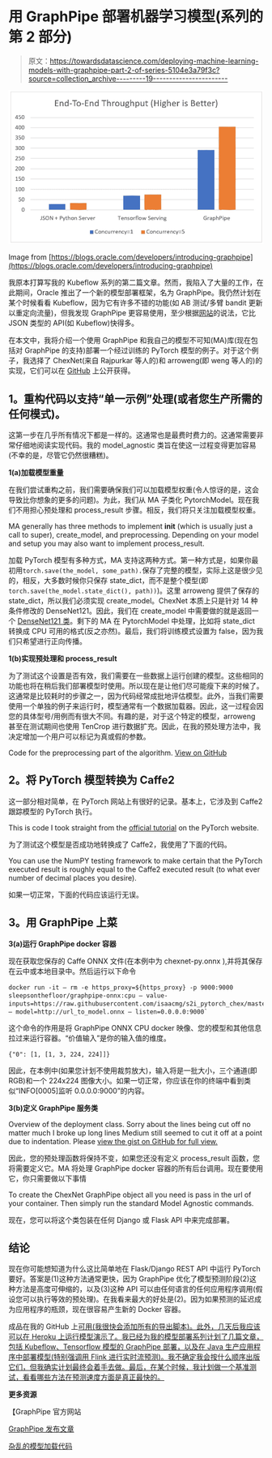 # 用 GraphPipe 部署机器学习模型(系列的第 2 部分)

> 原文：<https://towardsdatascience.com/deploying-machine-learning-models-with-graphpipe-part-2-of-series-5104e3a79f3c?source=collection_archive---------19----------------------->

![](img/713f66d1741ee2046a5880e47a9262af.png)

Image from [https://blogs.oracle.com/developers/introducing-graphpipe](https://blogs.oracle.com/developers/introducing-graphpipe)

我原本打算写我的 Kubeflow 系列的第二篇文章。然而，我陷入了大量的工作，在此期间，Oracle 推出了一个新的模型部署框架，名为 GraphPipe。我仍然计划在某个时候看看 Kubeflow，因为它有许多不错的功能(如 AB 测试/多臂 bandit 更新以重定向流量)，但我发现 GraphPipe 更容易使用，至少根据[网站](https://blogs.oracle.com/developers/introducing-graphpipe)的说法，它比 JSON 类型的 API(如 Kubeflow)快得多。

在本文中，我将介绍一个使用 GraphPipe 和我自己的模型不可知(MA)库(现在包括对 GraphPipe 的支持)部署一个经过训练的 PyTorch 模型的例子。对于这个例子，我选择了 ChexNet(来自 Rajpurkar 等人的)和 arroweng(即 weng 等人的)的实现，它们可以在 [GitHub](https://github.com/arnoweng/CheXNet) 上公开获得。

## **1。重构代码以支持“单一示例”处理(或者您生产所需的任何模式)。**

这第一步在几乎所有情况下都是一样的。这通常也是最费时费力的。这通常需要非常仔细地阅读实现代码。我的 model_agnostic 类旨在使这一过程变得更加容易(不幸的是，尽管它仍然很糟糕)。

**1(a)加载模型重量**

在我们尝试重构之前，我们需要确保我们可以加载模型权重(令人惊讶的是，这会导致比你想象的更多的问题)。为此，我们从 MA 子类化 PytorchModel。现在我们不用担心预处理和 process_result 步骤。相反，我们将只关注加载模型权重。

MA generally has three methods to implement __init__ (which is usually just a call to super), create_model, and preprocessing. Depending on your model and setup you may also want to implement process_result.

加载 PyTorch 模型有多种方式，MA 支持这两种方式。第一种方式是，如果你最初用`torch.save(the_model, some_path).`保存了完整的模型，实际上这是很少见的，相反，大多数时候你只保存 state_dict，而不是整个模型(即`torch.save(the_model.state_dict(), path))`)。这里 arroweng 提供了保存的 state_dict，所以我们必须实现 create_model。ChexNet 本质上只是针对 14 种条件修改的 DenseNet121。因此，我们在 create_model 中需要做的就是返回一个 [DenseNet121 类](https://github.com/isaacmg/s2i_pytorch_chex/blob/master/densenet/dense_ne.py)。剩下的 MA 在 PytorchModel 中处理，比如将 state_dict 转换成 CPU 可用的格式(反之亦然)。最后，我们将训练模式设置为 false，因为我们只希望进行正向传播。

**1(b)实现预处理和 process_result**

为了测试这个设置是否有效，我们需要在一些数据上运行创建的模型。这些相同的功能也将在稍后我们部署模型时使用。所以现在是让他们尽可能瘦下来的时候了。这通常是比较耗时的步骤之一，因为代码经常成批地评估模型。此外，当我们需要使用一个单独的例子来运行时，模型通常有一个数据加载器。因此，这一过程会因您的具体型号/用例而有很大不同。有趣的是，对于这个特定的模型，arroweng 甚至在测试期间也使用 TenCrop 进行数据扩充。因此，在我的预处理方法中，我决定增加一个用户可以标记为真或假的参数。

Code for the preprocessing part of the algorithm. [View on GitHub](https://gist.github.com/isaacmg/767f069e8d25a22dbf2d88abda288ad3/)

## **2。将 PyTorch 模型转换为 Caffe2**

这一部分相对简单，在 PyTorch 网站上有很好的记录。基本上，它涉及到 Caffe2 跟踪模型的 PyTorch 执行。

This is code I took straight from the [official tutorial](https://pytorch.org/tutorials/advanced/super_resolution_with_caffe2.html) on the PyTorch website.

为了测试这个模型是否成功地转换成了 Caffe2，我使用了下面的代码。

You can use the NumPY testing framework to make certain that the PyTorch executed result is roughly equal to the Caffe2 executed result (to what ever number of decimal places you desire).

如果一切正常，下面的代码应该运行无误。

## **3。用 GraphPipe** 上菜

**3(a)运行 GraphPipe docker 容器**

现在获取您保存的 Caffe ONNX 文件(在本例中为 chexnet-py.onnx ),并将其保存在云中或本地目录中。然后运行以下命令

```
docker run -it — rm -e https_proxy=${https_proxy} -p 9000:9000 sleepsonthefloor/graphpipe-onnx:cpu — value-inputs=https://raw.githubusercontent.com/isaacmg/s2i_pytorch_chex/master/value_inputs2.json — model=http://url_to_model.onnx — listen=0.0.0.0:9000`
```

这个命令的作用是将 GraphPipe ONNX CPU docker 映像、您的模型和其他信息拉过来运行容器。“价值输入”是你的输入值的维度。

```
{"0": [1, [1, 3, 224, 224]]}
```

因此，在本例中(如果您计划不使用裁剪放大)，输入将是一批大小，三个通道(即 RGB)和一个 224x224 图像大小。如果一切正常，你应该在你的终端中看到类似“INFO[0005]监听 0.0.0.0:9000”的内容。

**3(b)定义 GraphPipe 服务类**

Overview of the deployment class. Sorry about the lines being cut off no matter much I broke up long lines Medium still seemed to cut it off at a point due to indentation. Please [view the gist on GitHub for full view.](https://gist.github.com/isaacmg/554be1338025bc4529d2bb7cffda9d49)

因此，您的预处理函数将保持不变，如果您还没有定义 process_result 函数，您将需要定义它。MA 将处理 GraphPipe docker 容器的所有后台调用。现在要使用它，你只需要做以下事情

To create the ChexNet GraphPipe object all you need is pass in the url of your container. Then simply run the standard Model Agnostic commands.

现在，您可以将这个类包装在任何 Django 或 Flask API 中来完成部署。

## 结论

现在你可能想知道为什么这比简单地在 Flask/Django REST API 中运行 PyTorch 要好。答案是(1)这种方法通常更快，因为 GraphPipe 优化了模型预测阶段(2)这种方法是高度可伸缩的，以及(3)这种 API 可以由任何语言的任何应用程序调用(假设您可以执行等效的预处理)。在我看来最大的好处是(2)。因为如果预测的延迟成为应用程序的瓶颈，现在很容易产生新的 Docker 容器。

成品在我的 GitHub 上[可用(我很快会添加所有的导出脚本)。此外，几天后我应该可以在 Heroku 上运行模型演示了。我已经为我的模型部署系列计划了几篇文章，包括 Kubeflow、Tensorflow 模型的 GraphPipe 部署，以及在 Java 生产应用程序中部署模型(特别强调用 Flink 进行实时流预测)。我不确定我会按什么顺序出版它们，但我确实计划最终会着手去做。最后，在某个时候，我计划做一个基准测试，看看哪些方法在预测速度方面是真正最快的。](https://github.com/isaacmg/ml_serving_flask)

**更多资源**

【GraphPipe 官方网站

[GraphPipe 发布文章](https://blogs.oracle.com/developers/introducing-graphpipe)

[杂乱的模型加载代码](https://github.com/isaacmg/s2i_pytorch_chex)